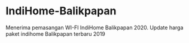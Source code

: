 # IndiHome-Balikpapan
Menerima pemasangan WI-FI IndiHome Balikpapan 2020. Update harga paket indihome Balikpapan terbaru 2019
